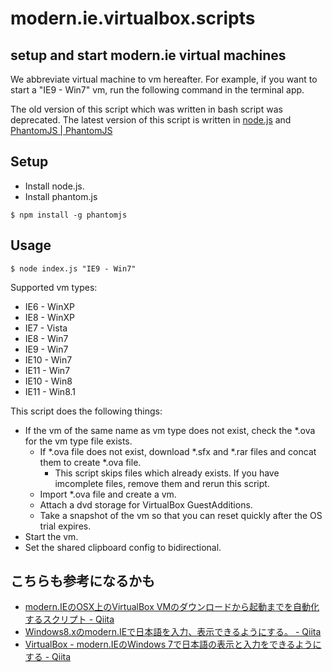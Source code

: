 modern.ie.virtualbox.scripts
============================

setup and start modern.ie virtual machines
------------------------------------------

We abbreviate virtual machine to vm hereafter.
For example, if you want to start a "IE9 - Win7" vm, run the following command in the terminal app.

The old version of this script which was written in bash script was deprecated.
The latest version of this script is written in [node.js](http://nodejs.org/) and [PhantomJS | PhantomJS](http://phantomjs.org/)

## Setup

- Install node.js.
- Install phantom.js

```
$ npm install -g phantomjs
```


## Usage

```
$ node index.js "IE9 - Win7"
```

Supported vm types:

* IE6 - WinXP
* IE8 - WinXP
* IE7 - Vista
* IE8 - Win7
* IE9 - Win7
* IE10 - Win7
* IE11 - Win7
* IE10 - Win8
* IE11 - Win8.1


This script does the following things:

* If the vm of the same name as vm type does not exist, check the *.ova for the vm type file exists.
    * If *.ova file does not exist, download *.sfx and *.rar files and concat them to create *.ova file.
        * This script skips files which already exists. If you have imcomplete files, remove them and rerun this script.
    * Import *.ova file and create a vm.
    * Attach a dvd storage for VirtualBox GuestAdditions.
    * Take a snapshot of the vm so that you can reset quickly after the OS trial expires.
* Start the vm.
* Set the shared clipboard config to bidirectional.

## こちらも参考になるかも

* [modern.IEのOSX上のVirtualBox VMのダウンロードから起動までを自動化するスクリプト - Qiita](http://qiita.com/hnakamur/items/7b2c153c60ee1a637ff2)
* [Windows8.xのmodern.IEで日本語を入力、表示できるようにする。 - Qiita](http://qiita.com/hnakamur/items/cd37c9c8826afe4b4dda)
* [VirtualBox - modern.IEのWindows 7で日本語の表示と入力をできるようにする - Qiita](http://qiita.com/hnakamur/items/5f2f9e817dd0de60abb2)

